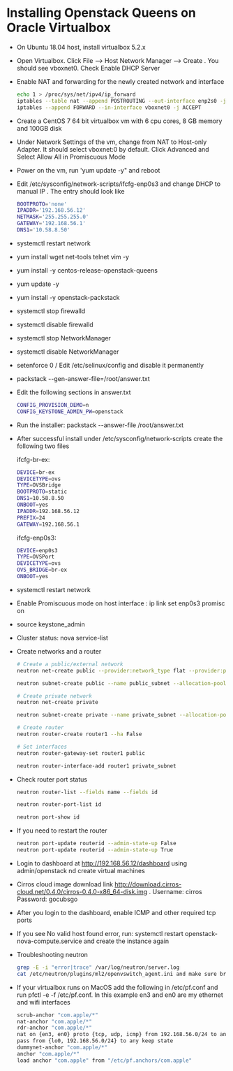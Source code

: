 # Installing Openstack Queens on Oracle Virtualbox


* On Ubuntu 18.04 host, install virtualbox 5.2.x
* Open Virtualbox. Click File --> Host Network Manager --> Create . You should see vboxnet0. Check Enable DHCP Server
* Enable NAT and forwarding for the newly created network and interface
    
    ```sh
    echo 1 > /proc/sys/net/ipv4/ip_forward
    iptables --table nat --append POSTROUTING --out-interface enp2s0 -j MASQUERADE
    iptables --append FORWARD --in-interface vboxnet0 -j ACCEPT
    ```

* Create a CentOS 7 64 bit virtualbox vm with 6 cpu cores, 8 GB memory and 100GB disk
* Under Network Settings of the vm, change from NAT to Host-only Adapter. It should select vboxnet:0 by default. Click Advanced and Select Allow All in Promiscuous Mode
* Power on the vm, run 'yum update -y" and reboot
* Edit /etc/sysconfig/network-scripts/ifcfg-enp0s3 and change DHCP to manual IP . The entry should look like

    ```sh
    BOOTPROTO='none'
    IPADDR='192.168.56.12'
    NETMASK='255.255.255.0'
    GATEWAY='192.168.56.1'
    DNS1='10.58.8.50'
    ```
    
* systemctl restart network
* yum install wget net-tools telnet vim -y
* yum install -y centos-release-openstack-queens
* yum update -y
* yum install -y openstack-packstack
* systemctl stop firewalld
* systemctl disable firewalld
* systemctl stop NetworkManager
* systemctl disable NetworkManager
* setenforce 0 / Edit /etc/selinux/config and disable it permanently 
* packstack --gen-answer-file=/root/answer.txt
* Edit the following sections in answer.txt
    ```sh
    CONFIG_PROVISION_DEMO=n
    CONFIG_KEYSTONE_ADMIN_PW=openstack
    ```
* Run the installer: packstack --answer-file /root/answer.txt
* After successful install under /etc/sysconfig/network-scripts create the following two files

    ifcfg-br-ex:
    ```sh
    DEVICE=br-ex
    DEVICETYPE=ovs
    TYPE=OVSBridge
    BOOTPROTO=static
    DNS1=10.58.8.50
    ONBOOT=yes
    IPADDR=192.168.56.12
    PREFIX=24
    GATEWAY=192.168.56.1
    ```
    
    ifcfg-enp0s3:
    
    ```sh
    DEVICE=enp0s3
    TYPE=OVSPort
    DEVICETYPE=ovs
    OVS_BRIDGE=br-ex
    ONBOOT=yes
    ```

* systemctl restart network
* Enable Promiscuous mode on host interface : ip link set enp0s3 promisc on
* source keystone_admin
* Cluster status: nova service-list
* Create networks and a router

    ```sh
    # Create a public/external network
    neutron net-create public --provider:network_type flat --provider:physical_network extnet --router:external
    
    neutron subnet-create public --name public_subnet --allocation-pool start=192.168.56.100,end=192.168.56.200 --disable-dhcp --gateway 192.168.56.1 192.168.56.0/24
    
    # Create private network
    neutron net-create private
    
    neutron subnet-create private --name private_subnet --allocation-pool start=10.10.1.100,end=10.10.1.200 10.10.1.0/24

    # Create router
    neutron router-create router1 --ha False

    # Set interfaces
    neutron router-gateway-set router1 public

    neutron router-interface-add router1 private_subnet
    ```

* Check router port status

    ```sh
    neutron router-list --fields name --fields id

    neutron router-port-list id

    neutron port-show id
    ```

* If you need to restart the router
    
    ```sh
    neutron port-update routerid --admin-state-up False
    neutron port-update routerid --admin-state-up True
    ```
* Login to dashboard at http://192.168.56.12/dashboard using admin/openstack nd create virtual machines

* Cirros cloud image download link http://download.cirros-cloud.net/0.4.0/cirros-0.4.0-x86_64-disk.img . Username: cirros Password: gocubsgo

* After you login to the dashboard, enable ICMP and other required tcp ports

* If you see No valid host found error, run: systemctl restart openstack-nova-compute.service and create the instance again

* Troubleshooting neutron
    ```sh
    grep -E -i "error|trace" /var/log/neutron/server.log
    cat /etc/neutron/plugins/ml2/openvswitch_agent.ini and make sure bridge mapping     looks exactly like 'bridge_mappings=extnet:br-ex
    ```

* If your virtualbox runs on MacOS add the following in /etc/pf.conf and run pfctl -e -f /etc/pf.conf. In this example en3 and en0 are my ethernet and wifi interfaces
    ```sh
    scrub-anchor "com.apple/*"
    nat-anchor "com.apple/*"
    rdr-anchor "com.apple/*"
    nat on {en3, en0} proto {tcp, udp, icmp} from 192.168.56.0/24 to any -> {en3, en0}
    pass from {lo0, 192.168.56.0/24} to any keep state
    dummynet-anchor "com.apple/*"
    anchor "com.apple/*"
    load anchor "com.apple" from "/etc/pf.anchors/com.apple"
    ```
